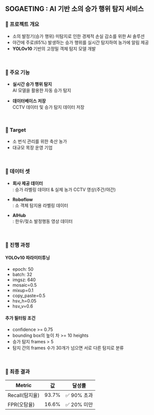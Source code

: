 ## SOGAETING : AI 기반 소의 승가 행위 탐지 서비스

### 📌 프로젝트 개요

- 소의 발정기(승가 행위) 미탐지로 인한 경제적 손실 감소를 위한 AI 솔루션  
- 야간에 주로(65%) 발생하는 승가 행위를 실시간 탐지하여 농가에 알림 제공
- **YOLOv10** 기반의 고정밀 객체 탐지 모델 개발

<br>

### 📌 주요 기능

- **실시간 승가 행위 탐지**  
  AI 모델을 활용한 자동 승가 탐지

- **데이터베이스 저장**  
  CCTV 데이터 및 승가 탐지 데이터 저장

<br>

### 📌 Target

- 소 번식 관리를 위한 축산 농가
- 대규모 목장 운영 기업

<br>

### 📌 데이터 셋

- **회사 제공 데이터**  
  : 승가 라벨링 데이터 & 실제 농가 CCTV 영상(주간/야간)

- **Roboflow**  
  : 소 객체 탐지용 라벨링 데이터

- **AIHub**  
  : 한우/젖소 발정행동 영상 데이터

<br>

### 📌 진행 과정
#### YOLOv10 파라미터튜닝
- epoch: 50
- batch: 32
- imgsz: 640
- mosaic=0.5
- mixup=0.1
- copy_paste=0.5
- hsv_h=0.05
- hsv_v=0.6
#### 추가 필터링 조건
- confidence >= 0.75
- bounding box의 높이 차 >= 10 heights
- 승가 탐지 frames > 5
- 탐지 간의 frames 수가 30개가 넘으면 서로 다른 탐지로 분류

<br>

### 📌 최종 결과
| Metric | 값   | 달성률 |
|--------|-----|-------|
| Recall(탐지율) | 93.7% | ✅ 90% 초과 |
| FPR(오탐율)    | 16.6% | ✅ 20% 미만 |

